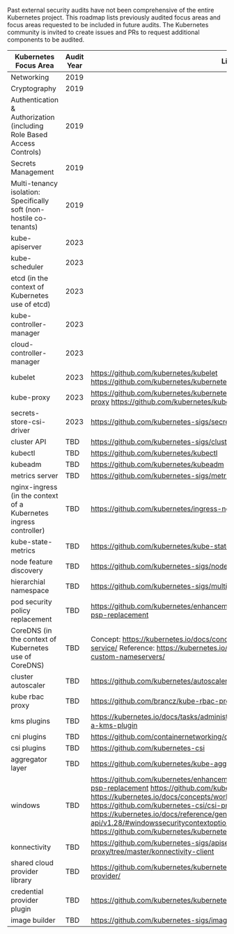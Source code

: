Past external security audits have not been comprehensive of the entire Kubernetes project.
This roadmap lists previously audited focus areas and focus areas requested to be included in future audits.
The Kubernetes community is invited to create issues and PRs to request additional components to be audited.


| **Kubernetes Focus Area** | **Audit Year**| **Links** |
|---------------------------|---------------|-----------|
| Networking | 2019 | |
| Cryptography | 2019 | |
| Authentication & Authorization (including Role Based Access Controls) | 2019 | |
| Secrets Management | 2019 | |
| Multi-tenancy isolation: Specifically soft (non-hostile co-tenants) | 2019 | |
| kube-apiserver | 2023  | |
| kube-scheduler | 2023 | |
| etcd (in the context of Kubernetes use of etcd) | 2023 | |
| kube-controller-manager | 2023 | |
| cloud-controller-manager | 2023 | |
| kubelet | 2023 | https://github.com/kubernetes/kubelet https://github.com/kubernetes/kubernetes/tree/master/staging/src/k8s.io/kubelet |
| kube-proxy | 2023 | https://github.com/kubernetes/kubernetes/tree/master/staging/src/k8s.io/kube-proxy https://github.com/kubernetes/kube-proxy |
| secrets-store-csi-driver | 2023 | https://github.com/kubernetes-sigs/secrets-store-csi-driver |
| cluster API | TBD | https://github.com/kubernetes-sigs/cluster-api |
| kubectl | TBD | https://github.com/kubernetes/kubectl |
| kubeadm | TBD | https://github.com/kubernetes/kubeadm |
| metrics server | TBD | https://github.com/kubernetes-sigs/metrics-server
| nginx-ingress (in the context of a Kubernetes ingress controller) | TBD | https://github.com/kubernetes/ingress-nginx
| kube-state-metrics | TBD | https://github.com/kubernetes/kube-state-metrics
| node feature discovery | TBD | https://github.com/kubernetes-sigs/node-feature-discovery
| hierarchial namespace | TBD | https://github.com/kubernetes-sigs/multi-tenancy/tree/master/incubator/hnc
| pod security policy replacement | TBD | https://github.com/kubernetes/enhancements/tree/master/keps/sig-auth/2579-psp-replacement
| CoreDNS (in the context of Kubernetes use of CoreDNS) | TBD | Concept: https://kubernetes.io/docs/concepts/services-networking/dns-pod-service/ Reference: https://kubernetes.io/docs/tasks/administer-cluster/dns-custom-nameservers/ |
| cluster autoscaler | TBD | https://github.com/kubernetes/autoscaler/tree/master/cluster-autoscaler |
| kube rbac proxy | TBD | https://github.com/brancz/kube-rbac-proxy |
| kms plugins | TBD | https://kubernetes.io/docs/tasks/administer-cluster/kms-provider/#implementing-a-kms-plugin |
| cni plugins | TBD | https://github.com/containernetworking/cni |
| csi plugins | TBD | https://github.com/kubernetes-csi |
| aggregator layer | TBD | https://github.com/kubernetes/kube-aggregator |
| windows | TBD | https://github.com/kubernetes/enhancements/tree/master/keps/sig-auth/2579-psp-replacement https://github.com/kubernetes/kubelet https://kubernetes.io/docs/concepts/workloads/pods/#pod-os https://github.com/kubernetes-csi/csi-proxy https://kubernetes.io/docs/reference/generated/kubernetes-api/v1.28/#windowssecuritycontextoptions-v1-core https://github.com/kubernetes/kubernetes/tree/master/pkg/proxy/winkernel |
| konnectivity | TBD | https://github.com/kubernetes-sigs/apiserver-network-proxy/tree/master/konnectivity-client |
| shared cloud provider library | TBD | https://github.com/kubernetes/kubernetes/blob/master/staging/src/k8s.io/cloud-provider/ |
| credential provider plugin | TBD | https://github.com/kubernetes/kubernetes/tree/master/pkg/credentialprovider/plugin |
| image builder | TBD | https://github.com/kubernetes-sigs/image-builder |